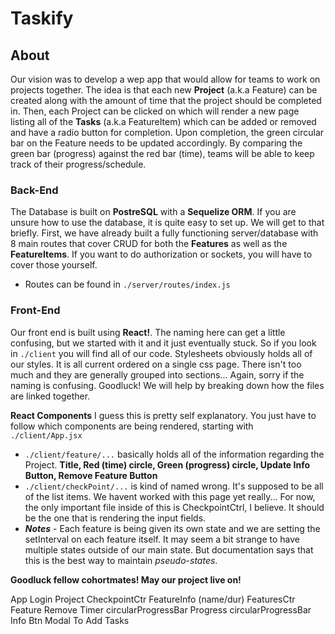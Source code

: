 # Taskify

## About
Our vision was to develop a wep app that would allow for teams to work on projects together. The idea is that each new **Project** (a.k.a Feature) can be created along with the amount of time that the project should be completed in. Then, each Project can be clicked on which will render a new page listing all of the **Tasks** (a.k.a FeatureItem) which can be added or removed and have a radio button for completion. Upon completion, the green circular bar on the Feature needs to be updated accordingly. By comparing the green bar (progress) against the red bar (time), teams will be able to keep track of their progress/schedule.


### Back-End ###
The Database is built on **PostreSQL** with a **Sequelize ORM**. If you are unsure how to use the database, it is quite easy to set up. We will get to that briefly. First, we have already built a fully functioning server/database with 8 main routes that cover CRUD for both the **Features** as well as the **FeatureItems**. If you want to do authorization or sockets, you will have to cover those yourself.

- Routes can be found in `./server/routes/index.js`

### Front-End ###
Our front end is built using **React!**. The naming here can get a little confusing, but we started with it and it just eventually stuck. So if you look in `./client` you will find all of our code. Stylesheets obviously holds all of our styles. It is all current ordered on a single css page. There isn't too much and they are generally grouped into sections... Again, sorry if the naming is confusing. Goodluck! We will help by breaking down how the files are linked together.

**React Components**
I guess this is pretty self explanatory. You just have to follow which components are being rendered, starting with `./client/App.jsx`
- `./client/feature/...` basically holds all of the information regarding the Project. **Title, Red (time) circle, Green (progress) circle, Update Info Button, Remove Feature Button** 
- `./client/checkPoint/...` is kind of named wrong. It's supposed to be all of the list items. We havent worked with this page yet really... For now, the only important file inside of this is CheckpointCtrl, I believe. It should be the one that is rendering the input fields.
- ***Notes*** - Each feature is being given its own state and we are setting the setInterval on each feature itself. It may seem a bit strange to have multiple states outside of our main state. But documentation says that this is the best way to maintain *pseudo-states*.

**Goodluck fellow cohortmates! May our project live on!**

App
  Login
  Project
    CheckpointCtr
      FeatureInfo (name/dur)
    FeaturesCtr
      Feature
        Remove
        Timer
          circularProgressBar 
        Progress
         circularProgressBar 
        Info Btn
          Modal To Add Tasks